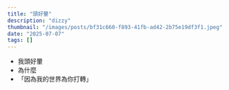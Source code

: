 ```yaml
---
title: "頭好暈"
description: "dizzy"
thumbnail: "/images/posts/bf31c660-f893-41fb-ad42-2b75e19df3f1.jpeg"
date: "2025-07-07"
tags: []
---
```

- 我頭好暈
- 為什麼
- 「因為我的世界為你打轉」
